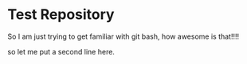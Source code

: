 # Test Repository
So I am just trying to get familiar with git bash, how awesome is that!!!!

so let me put a second line here.